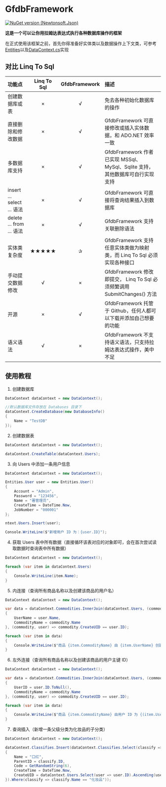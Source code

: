 # GfdbFramework

[![NuGet version (Newtonsoft.Json)](https://img.shields.io/nuget/v/GfdbFramework.svg?style=flat-square)](https://www.nuget.org/packages/GfdbFramework/)

**这是一个可以让你用拉姆达表达式执行各种数据库操作的框架**

在正式使用该框架之前，首先你得准备好实体类以及数据操作上下文类，可参考[Entities](GfdbFramework.Test/Entities)以及[DataContext.cs](GfdbFramework.Test/DataContext.cs)实现

## 对比 Linq To Sql
| 功能点 | Linq To Sql | GfdbFramework | 描述 |
| :----- | :----: | :----: | :----- |
| 创建数据库或表 | × | √ | 免去各种初始化数据库的操作 |
| 直接删除和修改数据 | × | √ | GfdbFramework 可直接修改或插入实体数据，和 ADO.NET 效率一致 |
| 多数据库支持 | × | √ | GfdbFramework 作者已实现 MSSql、MySql、Sqlite 支持，其他数据库可自行实现支持 |
| insert ... select ... 语法 | × | √ | GfdbFramework 可直接将查询结果插入到数据库 |
| delete ... from ... 语法 | × | √ | GfdbFramework 支持关联删除语法 |
| 实体类复杂度 | ★★★★★ | ✰ | GfdbFramework 支持任意实体类做为映射类，而 Linq To Sql 必须实现各种接口 |
| 手动提交数据修改 | √ | × | GfdbFramework 修改即提交， Linq To Sql 必须频繁调用 SubmitChanges() 方法 |
| 开源 | × | √ | GfdbFramework 托管于 Github，任何人都可以下载并添加自己想要的功能 |
| 语义语法 | √ | × | GfdbFramework 不支持语义语法，只支持拉姆达表达式操作，美中不足 |

## 使用教程
1. 创建数据库
```c#
DataContext dataContext = new DataContext();

//默认数据库文件存放在 Databases 目录下
dataContext.CreateDatabase(new DatabaseInfo()
{
    Name = "TestDB"
});
```
2. 创建数据表
```c#
DataContext dataContext = new DataContext();

dataContext.CreateTable(dataContext.Users);
```
3. 向 Users 中添加一条用户信息
```c#
DataContext dataContext = new DataContext();

Entities.User user = new Entities.User()
{
    Account = "Admin",
    Password = "123456",
    Name = "著管理员",
    CreateTime = DateTime.Now,
    JobNumber = "000001"
};

ntext.Users.Insert(user);

Console.WriteLine($"新增用户 ID 为：{user.ID}");
```
4. 获取 Users 表中所有数据（直接循环该表对应的对象即可，会在首次尝试读取数据时查询表中所有数据）
```c#
DataContext dataContext = new DataContext();

foreach (var item in dataContext.Users)
{
    Console.WriteLine(item.Name);
}
```
5. 内连接（查询所有商品名称以及创建该商品的用户名）
```c#
DataContext dataContext = new DataContext();

var data = dataContext.Commodities.InnerJoin(dataContext.Users, (commodity, user) => new
{
    UserName = user.Name,
    CommodityName = commodity.Name
}, (commodity, user) => commodity.CreateUID == user.ID);

foreach (var item in data)
{
    Console.WriteLine($"商品 {item.CommodityName} 由 {item.UserName} 创建");
}
```
6. 左外连接（查询所有商品名称以及创建该商品的用户主键 ID）
```c#
DataContext dataContext = new DataContext();

var data = dataContext.Commodities.InnerJoin(dataContext.Users, (commodity, user) => new
{
    UserID = user.ID.ToNull(),
    CommodityName = commodity.Name
}, (commodity, user) => commodity.CreateUID == user.ID);

foreach (var item in data)
{
    Console.WriteLine($"商品 {item.CommodityName} 由用户 ID 为 {(item.UserID.HasValue ? item.UserID.Value : 0)} 的用户创建");
}
```
7. 查询插入（新增一条父级分类为化妆品的子分类）
```c#
DataContext dataContext = new DataContext();

dataContext.Classifies.Insert(dataContext.Classifies.Select(classify => new Entities.Classify()
{
    Name = "口红",
    ParentID = classify.ID,
    Code = GetRandomString(6),
    CreateTime = DateTime.Now,
    CreateUID = dataContext.Users.Select(user => user.ID).Ascending(user => DBFun.NewID()).First()
}).Where(classify => classify.Name == "化妆品"));
```
